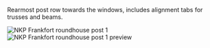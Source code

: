 Rearmost post row towards the windows, includes alignment tabs for trusses and beams.

![NKP Frankfort roundhouse post 1](https://github.com/user-attachments/assets/b808a0ae-fc51-43e3-bfab-8aa7133242c4)
![NKP Frankfort roundhouse post 1 preview](https://github.com/user-attachments/assets/91924e2d-f5fd-4d84-bf4b-174d4e6ebafe)
